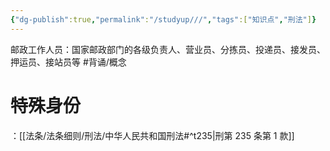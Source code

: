 ```yaml
---
{"dg-publish":true,"permalink":"/studyup///","tags":["知识点","刑法"]}
---
```


邮政工作人员：国家邮政部门的各级负责人、营业员、分拣员、投递员、接发员、押运员、接站员等 #背诵/概念 
# 特殊身份
：[[法条/法条细则/刑法/中华人民共和国刑法#^t235\|刑第 235 条第 1 款]]